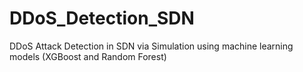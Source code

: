# DDoS_Detection_SDN
DDoS Attack Detection in SDN via Simulation using machine learning models (XGBoost and Random Forest)
